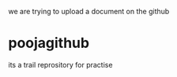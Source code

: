 we are trying to upload a document on the github
# poojagithub
its a trail reprository for practise
